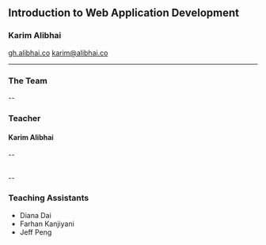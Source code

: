 ## Introduction to Web Application Development
### Karim Alibhai <!-- .element: class="padded-bottom"  -->

[gh.alibhai.co](gh.alibhai.co) <!-- .element: class="pull-left" -->
[karim@alibhai.co](mailto:karim@alibhai.co) <!-- .element: class="pull-right" -->

---

### The Team

--

### Teacher
#### Karim Alibhai

--

## 

--

### Teaching Assistants

 - Diana Dai
 - Farhan Kanjiyani
 - Jeff Peng